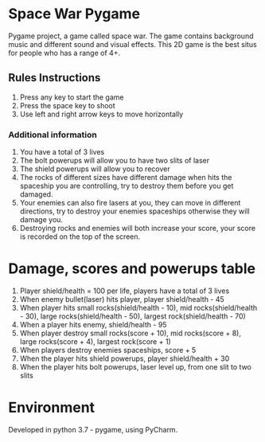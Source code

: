 # Space War Pygame
Pygame project, a game called space war. The game contains background music and different sound and visual effects. This 2D game is the best situs for people who has a range of 4+. 

## Rules Instructions
1. Press any key to start the game
2. Press the space key to shoot
3. Use left and right arrow keys to move horizontally

### Additional information
1. You have a total of 3 lives
2. The bolt powerups will allow you to have two slits of laser
3. The shield powerups will allow you to recover
4. The rocks of different sizes have different damage when hits the spaceship you are controlling, try to destroy them before you get damaged.
5. Your enemies can also fire lasers at you, they can move in different directions, try to destroy your enemies spaceships otherwise they will damage you.
6. Destroying rocks and enemies will both increase your score, your score is recorded on the top of the screen.

# Damage, scores and powerups table
1. Player shield/health = 100 per life, players have a total of 3 lives
2. When enemy bullet(laser) hits player, player shield/health - 45
3. When player hits small rocks(shield/health - 10), mid rocks(shield/health - 30), large rocks(shield/health - 50), largest rock(shield/health - 70)
4. When a player hits enemy, shield/health - 95
5. When player destroy small rocks(score + 10), mid rocks(score + 8), large rocks(score + 4), largest rock(score + 1)
6. When players destroy enemies spaceships, score + 5
7. When the player hits shield powerups, player shield/health + 30
8. When the player hits bolt powerups, laser level up, from one slit to two slits

# Environment
Developed in python 3.7 - pygame, using PyCharm.
